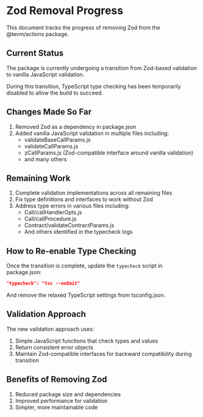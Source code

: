 # Zod Removal Progress

This document tracks the progress of removing Zod from the @tevm/actions package.

## Current Status

The package is currently undergoing a transition from Zod-based validation to vanilla JavaScript validation.

During this transition, TypeScript type checking has been temporarily disabled to allow the build to succeed.

## Changes Made So Far

1. Removed Zod as a dependency in package.json
2. Added vanilla JavaScript validation in multiple files including:
   - validateBaseCallParams.js
   - validateCallParams.js
   - zCallParams.js (Zod-compatible interface around vanilla validation)
   - and many others

## Remaining Work

1. Complete validation implementations across all remaining files
2. Fix type definitions and interfaces to work without Zod
3. Address type errors in various files including:
   - Call/callHandlerOpts.js
   - Call/callProcedure.js
   - Contract/validateContractParams.js
   - And others identified in the typecheck logs

## How to Re-enable Type Checking

Once the transition is complete, update the `typecheck` script in package.json:

```json
"typecheck": "tsc --noEmit"
```

And remove the relaxed TypeScript settings from tsconfig.json.

## Validation Approach

The new validation approach uses:

1. Simple JavaScript functions that check types and values
2. Return consistent error objects
3. Maintain Zod-compatible interfaces for backward compatibility during transition

## Benefits of Removing Zod

1. Reduced package size and dependencies
2. Improved performance for validation
3. Simpler, more maintainable code